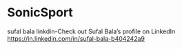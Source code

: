 # SonicSport
sufal bala 
linkdin-Check out Sufal Bala’s profile on LinkedIn https://in.linkedin.com/in/sufal-bala-b404242a9